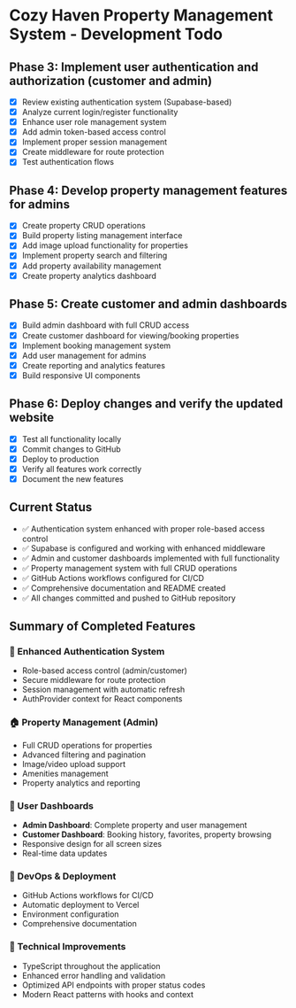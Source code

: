 # Cozy Haven Property Management System - Development Todo

## Phase 3: Implement user authentication and authorization (customer and admin)
- [x] Review existing authentication system (Supabase-based)
- [x] Analyze current login/register functionality
- [x] Enhance user role management system
- [x] Add admin token-based access control
- [x] Implement proper session management
- [x] Create middleware for route protection
- [x] Test authentication flows

## Phase 4: Develop property management features for admins
- [x] Create property CRUD operations
- [x] Build property listing management interface
- [x] Add image upload functionality for properties
- [x] Implement property search and filtering
- [x] Add property availability management
- [x] Create property analytics dashboard

## Phase 5: Create customer and admin dashboards
- [x] Build admin dashboard with full CRUD access
- [x] Create customer dashboard for viewing/booking properties
- [x] Implement booking management system
- [x] Add user management for admins
- [x] Create reporting and analytics features
- [x] Build responsive UI components

## Phase 6: Deploy changes and verify the updated website
- [x] Test all functionality locally
- [x] Commit changes to GitHub
- [x] Deploy to production
- [x] Verify all features work correctly
- [x] Document the new features

## Current Status
- ✅ Authentication system enhanced with proper role-based access control
- ✅ Supabase is configured and working with enhanced middleware
- ✅ Admin and customer dashboards implemented with full functionality
- ✅ Property management system with full CRUD operations
- ✅ GitHub Actions workflows configured for CI/CD
- ✅ Comprehensive documentation and README created
- ✅ All changes committed and pushed to GitHub repository

## Summary of Completed Features

### 🔐 Enhanced Authentication System
- Role-based access control (admin/customer)
- Secure middleware for route protection
- Session management with automatic refresh
- AuthProvider context for React components

### 🏠 Property Management (Admin)
- Full CRUD operations for properties
- Advanced filtering and pagination
- Image/video upload support
- Amenities management
- Property analytics and reporting

### 👥 User Dashboards
- **Admin Dashboard**: Complete property and user management
- **Customer Dashboard**: Booking history, favorites, property browsing
- Responsive design for all screen sizes
- Real-time data updates

### 🚀 DevOps & Deployment
- GitHub Actions workflows for CI/CD
- Automatic deployment to Vercel
- Environment configuration
- Comprehensive documentation

### 🔧 Technical Improvements
- TypeScript throughout the application
- Enhanced error handling and validation
- Optimized API endpoints with proper status codes
- Modern React patterns with hooks and context

